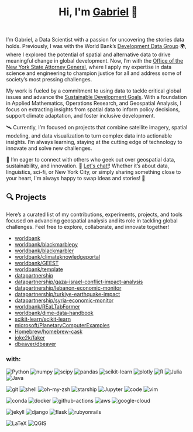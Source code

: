 <h1 align="center">
  Hi, I'm <a href="https://g4brielvs.me" target="_blank">Gabriel</a> 👋
</h1>
<br>

I’m Gabriel, a Data Scientist with a passion for uncovering the stories data holds. Previously, I was with the World Bank’s [Development Data Group](https://www.worldbank.org/en/about/unit/unit-dec/dev) 🌍, where I explored the potential of spatial and alternative data to drive meaningful change in global development. Now, I’m with the [Office of the New York State Attorney General](https://ag.ny.gov/), where I apply my expertise in data science and engineering to champion justice for all and address some of society’s most pressing challenges.

My work is fueled by a commitment to using data to tackle critical global issues and advance the [Sustainable Development Goals](https://sdgs.un.org/goals). With a foundation in Applied Mathematics, Operations Research, and Geospatial Analysis, I focus on extracting insights from spatial data to inform policy decisions, support climate adaptation, and foster inclusive development.

🛰️ Currently, I’m focused on projects that combine satellite imagery, spatial modeling, and data visualization to turn complex data into actionable insights. I’m always learning, staying at the cutting edge of technology to innovate and solve new challenges.

🌟 I’m eager to connect with others who geek out over geospatial data, sustainability, and innovation. 💬 [Let's chat!](https://github.com/g4brielvs/g4brielvs/discussions)! Whether it’s about data, linguistics, sci-fi, or New York City, or simply sharing something close to your heart, I'm always happy to swap ideas and stories! 🚀

## 🔍 **Projects**

Here’s a curated list of my contributions, experiments, projects, and tools focused on advancing geospatial analysis and its role in tackling global challenges. Feel free to explore, collaborate, and innovate together!

- [worldbank](https://github.com/worldbank)
- [worldbank/blackmarblepy](https://worldbank.github.io/blackmarblepy)
- [worldbank/blackmarbler](https://worldbank.github.io/blackmarbler)
- [worldbank/climateknowledgeportal](https://worldbank.github.io/climateknowledgeportal)
- [worldbank/GEEST](https://worldbank.github.io/GEEST)
- [worldbank/template](https://github.com/worldbank/template)
- [datapartnership](https://github.com/datapartnership)
- [datapartnership/gaza-israel-conflict-impact-analysis](https://datapartnership.org/gaza-israel-conflict-impact-analysis/)
- [datapartnership/lebanon-economic-monitor](https://datapartnership.org/lebanon-economic-monitor)
- [datapartnership/turkiye-earthquake-impact](https://datapartnership.org/turkiye-earthquake-impact)
- [datapartnership/syria-economic-monitor](https://datapartnership.org/syria-economic-monitor)
- [worldbank/REaLTabFormer](https://github.com/worldbank/REaLTabFormer) 
- [worldbank/dime-data-handbook](https://github.com/worldbank/dime-data-handbook)
- [scikit-learn/scikit-learn](https://github.com/scikit-learn/scikit-learn)
- [microsoft/PlanetaryComputerExamples](https://github.com/microsoft/PlanetaryComputerExamples)
- [Homebrew/homebrew-cask](https://github.com/Homebrew/homebrew-cask)
- [joke2k/faker](https://github.com/joke2k/faker)
- [dbeaver/dbeaver](https://github.com/dbeaver/dbeaver)

### **with**:

<a><img alt="Python" src="https://img.shields.io/badge/Python-3776AB?style=for-the-badge&logo=python&logoColor=white"></a>
<a><img alt="numpy" src="https://img.shields.io/badge/Numpy-777BB4?style=for-the-badge&logo=numpy&logoColor=white"></a>
<a><img alt="scipy" src="https://img.shields.io/badge/SciPy-654FF0?style=for-the-badge&logo=SciPy&logoColor=white"></a>
<a><img alt="pandas" src="https://img.shields.io/badge/Pandas-2C2D72?style=for-the-badge&logo=pandas&logoColor=white"></a>
<a><img alt="scikit-learn" src="https://img.shields.io/badge/scikit_learn-F7931E?style=for-the-badge&logo=scikit-learn&logoColor=white"></a>
<a><img alt="plotly" src="https://img.shields.io/badge/Plotly-239120?style=for-the-badge&logo=plotly&logoColor=white"></a>
<a><img alt="R" src="https://img.shields.io/badge/R-276DC3?style=for-the-badge&logo=r&logoColor=white"></a>
<a><img alt="Julia" src="https://img.shields.io/badge/Julia-9558B2?style=for-the-badge&logo=julia&logoColor=white"></a>
<a><img alt="Java" src="https://img.shields.io/badge/Java-ED8B00?style=for-the-badge&logo=java&logoColor=white"></a>

<a><img alt="git" src="https://img.shields.io/badge/Git-F05032?style=for-the-badge&logo=git&logoColor=white"></a>
<a><img alt="shell" src="https://img.shields.io/badge/Shell_Script-121011?style=for-the-badge&logo=gnu-bash&logoColor=white"></a>
<a><img alt="oh-my-zsh" src="https://img.shields.io/badge/oh_my_zsh-1A2C34?style=for-the-badge&logo=ohmyzsh&logoColor=white"></a>
<a><img alt="starship" src="https://img.shields.io/badge/starship-DD0B78?style=for-the-badge&logo=starship&logoColor=white"></a>
<a><img alt="Jupyter" src="https://img.shields.io/badge/Jupyter-F37626.svg?&style=for-the-badge&logo=Jupyter&logoColor=white"></a>
<a><img alt="code" src="https://img.shields.io/badge/Visual_Studio_Code-0078D4?style=for-the-badge&logo=visual%20studio%20code&logoColor=white"></a>
<a><img alt="vim" src="https://img.shields.io/badge/VIM-%2311AB00.svg?&style=for-the-badge&logo=vim&logoColor=white"></a>

<a><img alt="conda" src="https://img.shields.io/badge/conda-342B029.svg?&style=for-the-badge&logo=anaconda&logoColor=white"></a>
<a><img alt="docker" src="https://img.shields.io/badge/Docker-2CA5E0?style=for-the-badge&logo=docker&logoColor=white"></a>
<a><img alt="github-actions" src="https://img.shields.io/badge/GitHub_Actions-2088FF?style=for-the-badge&logo=github-actions&logoColor=white"></a>
<a><img alt="aws" src="https://img.shields.io/badge/Amazon_AWS-FF9900?style=for-the-badge&logo=amazonaws&logoColor=white"></a>
<a><img alt="google-cloud" src="https://img.shields.io/badge/Google_Cloud-4285F4?style=for-the-badge&logo=google-cloud&logoColor=white"></a>

<a><img alt="jekyll" src="https://img.shields.io/badge/Jekyll-CC0000?style=for-the-badge&logo=Jekyll&logoColor=white"></a>
<a><img alt="django" src="https://img.shields.io/badge/Django-092E20?style=for-the-badge&logo=django&logoColor=white"></a>
<a><img alt="flask" src="https://img.shields.io/badge/Flask-000000?style=for-the-badge&logo=flask&logoColor=white"></a>
<a><img alt="rubyonrails" src="https://img.shields.io/badge/Ruby_on_Rails-CC0000?style=for-the-badge&logo=ruby-on-rails&logoColor=white"></a>

<a><img alt="LaTeX" src="https://img.shields.io/badge/LaTeX-47A141?style=for-the-badge&logo=LaTeX&logoColor=white"></a>
<a><img alt="QGIS" src="https://img.shields.io/badge/qgis-3.20_Odense-93b023?&style=for-the-badge&logo=qgis&logoColor=white"></a>
